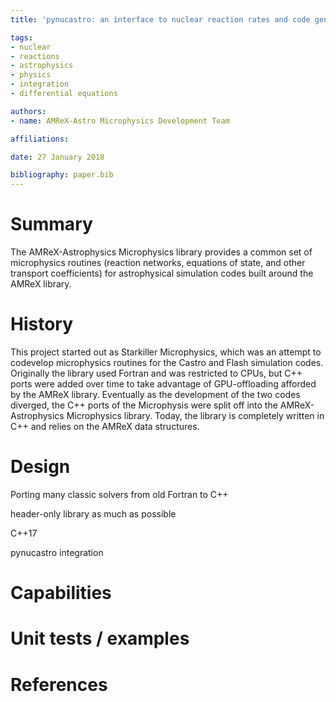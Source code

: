 ```yaml
---
title: 'pynucastro: an interface to nuclear reaction rates and code generator for reaction network equations'

tags:
- nuclear
- reactions
- astrophysics
- physics
- integration
- differential equations

authors:
- name: AMReX-Astro Microphysics Development Team

affiliations:

date: 27 January 2018

bibliography: paper.bib
---
```


# Summary

The AMReX-Astrophysics Microphysics library provides a common set of
microphysics routines (reaction networks, equations of state, and
other transport coefficients) for astrophysical simulation codes built
around the AMReX library.

# History

This project started out as Starkiller Microphysics, which was an
attempt to codevelop microphysics routines for the Castro and Flash
simulation codes.  Originally the library used Fortran and was
restricted to CPUs, but C++ ports were added over time to take
advantage of GPU-offloading afforded by the AMReX library.  Eventually
as the development of the two codes diverged, the C++ ports of the
Microphysis were split off into the AMReX-Astrophysics Microphysics
library.  Today, the library is completely written in C++ and relies
on the AMReX data structures.  

# Design

Porting many classic solvers from old Fortran to C++

header-only library as much as possible

C++17

pynucastro integration


# Capabilities



# Unit tests / examples


# References


